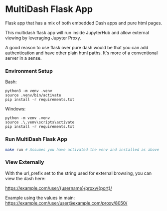 # MultiDash Flask App

Flask app that has a mix of both embedded Dash apps and pure html pages.

This multidash flask app will run inside JupyterHub and allow external viewing by leveraging Jupyter Proxy.

A good reason to use flask over pure dash would be that you can add authentication and have 
other plain html paths. It's more of a conventional server in a sense. 


### Environment Setup

Bash:
```
python3 -m venv .venv
source .venv/bin/activate
pip install -r requirements.txt
```

Windows:
```
python -m venv .venv
source .\.venv\scripts\activate
pip install -r requirements.txt
```

### Run MultiDash Flask App

```bash
make run # Assumes you have activated the venv and installed as above
```

### View Externally

With the url_prefix set to the string used for external browsing, you can view the dash here:

https://example.com/user/{username}/proxy/{port}/

Example using the values in main:
https://example.com/user/user@example.com/proxy/8050/

